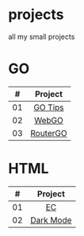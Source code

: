 # projects
all my small projects


# GO

|  #  |            Project             | 
| :-: | :----------------------------: |
| 01  |       [GO Tips](https://github.com/razod/projects/tree/main/GO/GOtips)       | 
| 02  |       [WebGO](https://github.com/razod/projects/tree/main/GO/WGO)       | 
| 03  |       [RouterGO](https://github.com/razod/projects/tree/main/GO/routerGO)       | 

# HTML

|  #  |            Project             | 
| :-: | :----------------------------: |
| 01  |       [EC](https://github.com/razod/projects/tree/main/HTML/EC)       | 
| 02  |       [Dark Mode](https://github.com/razod/projects/tree/main/HTML/dark-mode)       | 
